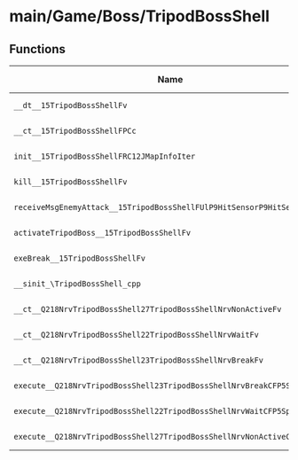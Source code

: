 # main/Game/Boss/TripodBossShell

## Functions

| Name | Address | Match % |
|------|---------|---------|
| `__dt__15TripodBossShellFv` | `0x8009131C` | :x: (0.0%) |
| `__ct__15TripodBossShellFPCc` | `0x80091374` | :x: (0.0%) |
| `init__15TripodBossShellFRC12JMapInfoIter` | `0x800913B8` | :x: (0.0%) |
| `kill__15TripodBossShellFv` | `0x80091558` | :x: (0.0%) |
| `receiveMsgEnemyAttack__15TripodBossShellFUlP9HitSensorP9HitSensor` | `0x80091598` | :x: (0.0%) |
| `activateTripodBoss__15TripodBossShellFv` | `0x8009160C` | :x: (0.0%) |
| `exeBreak__15TripodBossShellFv` | `0x80091660` | :x: (0.0%) |
| `__sinit_\TripodBossShell_cpp` | `0x80091824` | :x: (0.0%) |
| `__ct__Q218NrvTripodBossShell27TripodBossShellNrvNonActiveFv` | `0x80091858` | :x: (0.0%) |
| `__ct__Q218NrvTripodBossShell22TripodBossShellNrvWaitFv` | `0x80091868` | :x: (0.0%) |
| `__ct__Q218NrvTripodBossShell23TripodBossShellNrvBreakFv` | `0x80091878` | :x: (0.0%) |
| `execute__Q218NrvTripodBossShell23TripodBossShellNrvBreakCFP5Spine` | `0x80091888` | :x: (0.0%) |
| `execute__Q218NrvTripodBossShell22TripodBossShellNrvWaitCFP5Spine` | `0x80091890` | :x: (0.0%) |
| `execute__Q218NrvTripodBossShell27TripodBossShellNrvNonActiveCFP5Spine` | `0x80091898` | :x: (0.0%) |